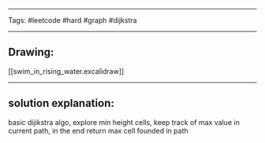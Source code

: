 

----

Tags: #leetcode #hard #graph #dijkstra

----

## Drawing:
[[swim_in_rising_water.excalidraw]]

----


## solution explanation:

basic dijikstra algo, explore min height cells, keep track of max value in current path, in the end return max cell founded in path